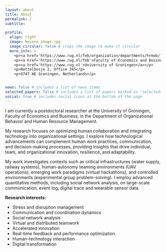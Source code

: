 ```yaml
---
layout: about
title: About
permalink: /
subtitle: 

profile:
  align: right
  image: Nevena_image.jpg
  image_circular: false # crops the image to make it circular
  more_info: > 
    <p><a href='https://www.rug.nl/feb/organization/departments/hrmob/?lang=en'>HRM&OB</a></p>  
    <p><a href='https://www.rug.nl/feb'>Faculty of Economics and Business</a></p>  
    <p><a href='https://www.rug.nl'>University of Groningen</a></p>  
    <p>Nettelbosje 2, Office 345</p>  
    <p>9747 AE Groningen, Netherlands</p>    


news: false # includes a list of news items
selected_papers: false # includes a list of papers marked as "selected={true}"
social: true # includes social icons at the bottom of the page
---
```


I am currently a postdoctoral researcher at the University of Groningen, Faculty of Economics and Business, in the Department of Organizational Behavior and Human Resource Management.

My research focuses on optimizing human collaboration and integrating technology into organizational settings. I explore how technological advancements can complement human work practices, communication, and decision-making processes, providing insights that drive individual, team, and organizational innovation, resilience, and adaptability.

My work investigates contexts such as critical infrastructures (water supply, railway systems), human-autonomy teaming environments (UAV operations), emerging work paradigms (virtual hackathons), and controlled environments (experimental group problem-solving). I employ advanced quantitative methods, including social network analysis, on large-scale communication, event log, digital trace and wearable sensor data.

**Research interests:**

- Stress and disruption management
- Communication and coordination dynamics
- Social network analysis
- Virtual and distributed teamwork
- Accelerated innovation
- Real-time feedback and performance optimization
- Human-technology interaction
- Digital transformation



<!--My research focuses on understanding how individuals and teams perform and maintain well-being in high-stakes, disruptive, and digitally-mediated work environments. I am particularly interested in the behavioral and neurophysiological underpinnings of effective communication and coordination, and the role of technology in these processes. My work combines innovative data collection methods, including communication logs, wearable sensors, and digital trace data, with advanced analytical techniques such as network analysis and event sequence modeling.-->